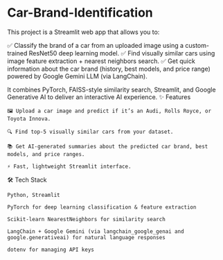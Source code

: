 # Car-Brand-Identification

This project is a Streamlit web app that allows you to:

✅ Classify the brand of a car from an uploaded image using a custom-trained ResNet50 deep learning model.
✅ Find visually similar cars using image feature extraction + nearest neighbors search.
✅ Get quick information about the car brand (history, best models, and price range) powered by Google Gemini LLM (via LangChain).

It combines PyTorch, FAISS-style similarity search, Streamlit, and Google Generative AI to deliver an interactive AI experience.
✨ Features

    🖼 Upload a car image and predict if it’s an Audi, Rolls Royce, or Toyota Innova.

    🔍 Find top-5 visually similar cars from your dataset.

    📚 Get AI-generated summaries about the predicted car brand, best models, and price ranges.

    ⚡ Fast, lightweight Streamlit interface.

🛠 Tech Stack

    Python, Streamlit

    PyTorch for deep learning classification & feature extraction

    Scikit-learn NearestNeighbors for similarity search

    LangChain + Google Gemini (via langchain_google_genai and google.generativeai) for natural language responses

    dotenv for managing API keys
